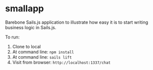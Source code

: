 smallapp
========

Barebone Sails.js application to illustrate how easy it is to start writing business logic in Sails.js.

To run:

1. Clone to local
2. At command line: ```npm install```
3. At command line: ```sails lift```
4. Visit from browser: ```http://localhost:1337/chat```
